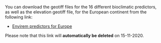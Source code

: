 You can download the geotiff files for the 16 different bioclimatic predictors, as well as the elevation geotiff file, for the European continent from the following link:

- [Envirem predictors for Europe](https://transferxl.com/08zvmbdbYC0NmM)

Please note that this link will **automatically be deleted** on 15-11-2020.
